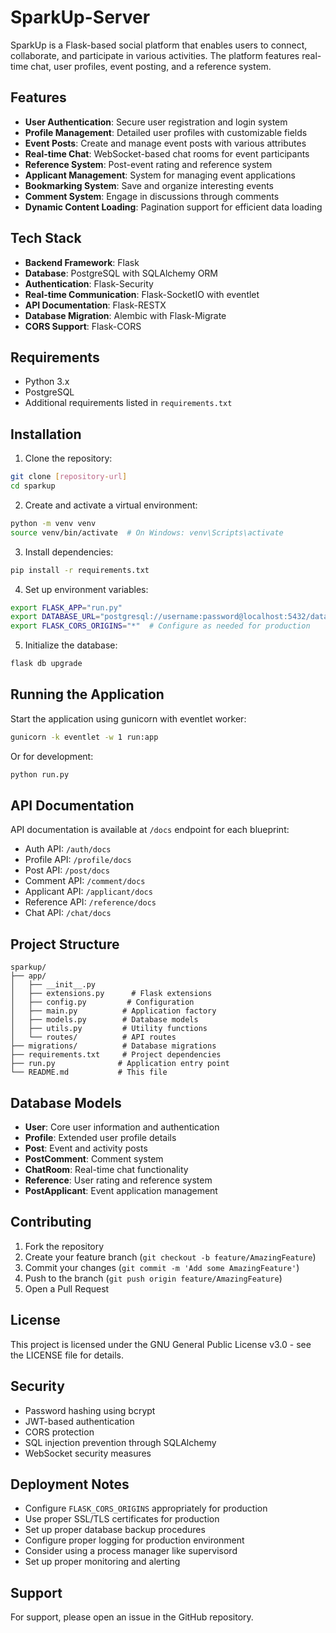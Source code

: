 # SparkUp-Server

SparkUp is a Flask-based social platform that enables users to connect, collaborate, and participate in various activities. The platform features real-time chat, user profiles, event posting, and a reference system.

## Features

- **User Authentication**: Secure user registration and login system
- **Profile Management**: Detailed user profiles with customizable fields
- **Event Posts**: Create and manage event posts with various attributes
- **Real-time Chat**: WebSocket-based chat rooms for event participants
- **Reference System**: Post-event rating and reference system
- **Applicant Management**: System for managing event applications
- **Bookmarking System**: Save and organize interesting events
- **Comment System**: Engage in discussions through comments
- **Dynamic Content Loading**: Pagination support for efficient data loading

## Tech Stack

- **Backend Framework**: Flask
- **Database**: PostgreSQL with SQLAlchemy ORM
- **Authentication**: Flask-Security
- **Real-time Communication**: Flask-SocketIO with eventlet
- **API Documentation**: Flask-RESTX
- **Database Migration**: Alembic with Flask-Migrate
- **CORS Support**: Flask-CORS

## Requirements

- Python 3.x
- PostgreSQL
- Additional requirements listed in `requirements.txt`

## Installation

1. Clone the repository:
```bash
git clone [repository-url]
cd sparkup
```

2. Create and activate a virtual environment:
```bash
python -m venv venv
source venv/bin/activate  # On Windows: venv\Scripts\activate
```

3. Install dependencies:
```bash
pip install -r requirements.txt
```

4. Set up environment variables:
```bash
export FLASK_APP="run.py"
export DATABASE_URL="postgresql://username:password@localhost:5432/database_name"
export FLASK_CORS_ORIGINS="*"  # Configure as needed for production
```

5. Initialize the database:
```bash
flask db upgrade
```

## Running the Application

Start the application using gunicorn with eventlet worker:
```bash
gunicorn -k eventlet -w 1 run:app
```

Or for development:
```bash
python run.py
```

## API Documentation

API documentation is available at `/docs` endpoint for each blueprint:
- Auth API: `/auth/docs`
- Profile API: `/profile/docs`
- Post API: `/post/docs`
- Comment API: `/comment/docs`
- Applicant API: `/applicant/docs`
- Reference API: `/reference/docs`
- Chat API: `/chat/docs`

## Project Structure

```
sparkup/
├── app/
│   ├── __init__.py
│   ├── extensions.py      # Flask extensions
│   ├── config.py         # Configuration
│   ├── main.py          # Application factory
│   ├── models.py        # Database models
│   ├── utils.py         # Utility functions
│   └── routes/          # API routes
├── migrations/          # Database migrations
├── requirements.txt     # Project dependencies
├── run.py              # Application entry point
└── README.md           # This file
```

## Database Models

- **User**: Core user information and authentication
- **Profile**: Extended user profile details
- **Post**: Event and activity posts
- **PostComment**: Comment system
- **ChatRoom**: Real-time chat functionality
- **Reference**: User rating and reference system
- **PostApplicant**: Event application management

## Contributing

1. Fork the repository
2. Create your feature branch (`git checkout -b feature/AmazingFeature`)
3. Commit your changes (`git commit -m 'Add some AmazingFeature'`)
4. Push to the branch (`git push origin feature/AmazingFeature`)
5. Open a Pull Request

## License

This project is licensed under the GNU General Public License v3.0 - see the LICENSE file for details.

## Security

- Password hashing using bcrypt
- JWT-based authentication
- CORS protection
- SQL injection prevention through SQLAlchemy
- WebSocket security measures

## Deployment Notes

- Configure `FLASK_CORS_ORIGINS` appropriately for production
- Use proper SSL/TLS certificates for production
- Set up proper database backup procedures
- Configure proper logging for production environment
- Consider using a process manager like supervisord
- Set up proper monitoring and alerting

## Support

For support, please open an issue in the GitHub repository.
